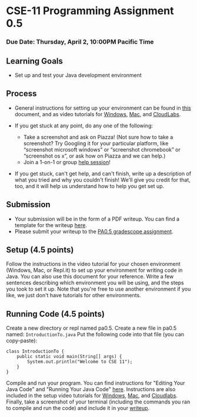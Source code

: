 # CSE-11 Programming Assignment 0.5
### Due Date: Thursday, April 2, 10:00PM Pacific Time
## Learning Goals
- Set up and test your Java development environment

## Process
- General instructions for setting up your environment can be found in [this](https://docs.google.com/document/d/1WKkep1iN-23ep3YhHnB_ko2v7U-1uxhR6Y68T3TLkcU/view) document, and as video tutorials for [Windows](https://drive.google.com/file/d/1FxIAaGj7JAAN5QNpqcx1JBdv36yzX6TX/view?usp=sharing), [Mac](https://drive.google.com/file/d/1EsF6t_ZA7TIdQ0iIu9X_dh1T5YGmzxNG/view?usp=sharing), and [CloudLabs](https://drive.google.com/file/d/1biIrl2hBOSZXBRmjXKPYSwma_vLHKUrI/view?usp=sharing).
- If you get stuck at any point, do any one of the following:
    - Take a screenshot and ask on Piazza! (Not sure how to take a screenshot? Try Googling it for your particular platform, like “screenshot microsoft windows” or “screenshot chromebook” or “screenshot os x”, or ask how on Piazza and we can help.)
    - Join a 1-on-1 or group [help session](https://ucsd-cse11-sp21.github.io/#staff)!
    
- If you get stuck, can't get help, and can't finish, write up a description of what you tried and why you couldn't finish! We'll give you credit for that, too, and it will help us understand how to help you get set up.

## Submission
- Your submission will be in the form of a PDF writeup. You can find a template for the writeup [here](https://drive.google.com/file/d/13vM6I3tMBW9pn2qzroby_Sl8Uv76KlYg/view?usp=sharing).
- Please submit your writeup to the [PA0.5 gradescope assignment](https://www.gradescope.com/courses/106159/assignments/422926).

## Setup (4.5 points)
Follow the instructions in the video tutorial for your chosen environment (Windows, Mac, or Repl.it) to set up your environment for writing code in Java. You can also use this document for your reference. Write a few sentences describing which environment you will be using, and the steps you took to set it up. Note that you're free to use another environment if you like, we just don't have tutorials for other environments.

## Running Code (4.5 points)

Create a new directory or repl named pa0.5. Create a new file in pa0.5 named:
`IntroductionTo.java`
Put the following code into that file (you can copy-paste):
```
class IntroductionTo {
	public static void main(String[] args) {
		System.out.println("Welcome to CSE 11");
	}
}
```
Compile and run your program. You can find instructions for "Editing Your Java Code" and "Running Your Java Code" [here](https://docs.google.com/document/d/1WKkep1iN-23ep3YhHnB_ko2v7U-1uxhR6Y68T3TLkcU/view). Instructions are also included in the setup video tutorials for [Windows](https://drive.google.com/file/d/1FxIAaGj7JAAN5QNpqcx1JBdv36yzX6TX/view?usp=sharing), [Mac](https://drive.google.com/file/d/1EsF6t_ZA7TIdQ0iIu9X_dh1T5YGmzxNG/view?usp=sharing), and [Cloudlabs](https://drive.google.com/file/d/1biIrl2hBOSZXBRmjXKPYSwma_vLHKUrI/view?usp=sharing). Finally, take a screenshot of your terminal (including the commands you ran to compile and run the code) and include it in your [writeup](https://docs.google.com/document/d/1FzI0y2czposU5sY_YX5zvu9f2c3AhwEpCSe3kzLQXYc/edit?usp=sharing).

